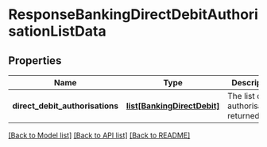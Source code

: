 # ResponseBankingDirectDebitAuthorisationListData

## Properties
Name | Type | Description | Notes
------------ | ------------- | ------------- | -------------
**direct_debit_authorisations** | [**list[BankingDirectDebit]**](BankingDirectDebit.md) | The list of authorisations returned | 

[[Back to Model list]](../README.md#documentation-for-models) [[Back to API list]](../README.md#documentation-for-api-endpoints) [[Back to README]](../README.md)


